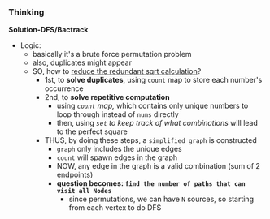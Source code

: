 ### Thinking
**Solution-DFS/Bactrack**
- Logic:
  - basically it's a brute force permutation problem 
  - also, duplicates might appear
  - SO, how to <u>reduce the redundant sqrt calculation</u>?
    - 1st, to **solve duplicates**, using `count` map to store each number's occurrence
    - 2nd, to **solve repetitive computation**
      - using _`count` map,_ which contains only unique numbers to loop through instead of `nums` directly
      - then, using _`set` to keep track of what combinations_ will lead to the perfect square
    - THUS, by doing these steps, a `simplified graph` is constructed
      - `graph` only includes the unique edges
      - `count` will spawn edges in the graph
      - NOW, any edge in the graph is a valid combination (sum of 2 endpoints) 
      - **question becomes: `find the number of paths that can visit all Nodes`**
        - since permutations, we can have `N` sources, so starting from each vertex to do DFS